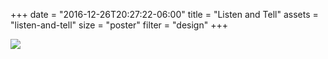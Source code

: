 +++
date = "2016-12-26T20:27:22-06:00"
title = "Listen and Tell"
assets = "listen-and-tell"
size = "poster"
filter = "design"
+++

<img class="full" src="/img/listen-and-tell/listen-and-tell.png"/>
